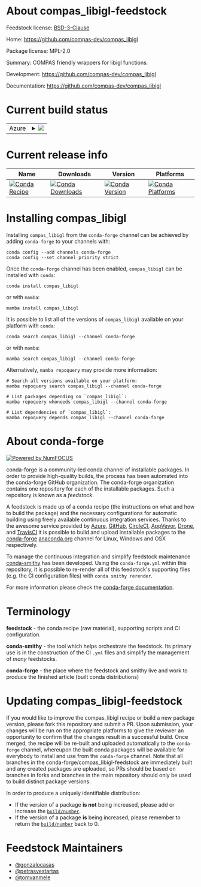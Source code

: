 About compas_libigl-feedstock
=============================

Feedstock license: [BSD-3-Clause](https://github.com/conda-forge/compas_libigl-feedstock/blob/main/LICENSE.txt)

Home: https://github.com/compas-dev/compas_libigl

Package license: MPL-2.0

Summary: COMPAS friendly wrappers for libigl functions.

Development: https://github.com/compas-dev/compas_libigl

Documentation: https://github.com/compas-dev/compas_libigl

Current build status
====================


<table>
    
  <tr>
    <td>Azure</td>
    <td>
      <details>
        <summary>
          <a href="https://dev.azure.com/conda-forge/feedstock-builds/_build/latest?definitionId=20972&branchName=main">
            <img src="https://dev.azure.com/conda-forge/feedstock-builds/_apis/build/status/compas_libigl-feedstock?branchName=main">
          </a>
        </summary>
        <table>
          <thead><tr><th>Variant</th><th>Status</th></tr></thead>
          <tbody><tr>
              <td>linux_64_python3.10.____cpython</td>
              <td>
                <a href="https://dev.azure.com/conda-forge/feedstock-builds/_build/latest?definitionId=20972&branchName=main">
                  <img src="https://dev.azure.com/conda-forge/feedstock-builds/_apis/build/status/compas_libigl-feedstock?branchName=main&jobName=linux&configuration=linux%20linux_64_python3.10.____cpython" alt="variant">
                </a>
              </td>
            </tr><tr>
              <td>linux_64_python3.11.____cpython</td>
              <td>
                <a href="https://dev.azure.com/conda-forge/feedstock-builds/_build/latest?definitionId=20972&branchName=main">
                  <img src="https://dev.azure.com/conda-forge/feedstock-builds/_apis/build/status/compas_libigl-feedstock?branchName=main&jobName=linux&configuration=linux%20linux_64_python3.11.____cpython" alt="variant">
                </a>
              </td>
            </tr><tr>
              <td>linux_64_python3.12.____cpython</td>
              <td>
                <a href="https://dev.azure.com/conda-forge/feedstock-builds/_build/latest?definitionId=20972&branchName=main">
                  <img src="https://dev.azure.com/conda-forge/feedstock-builds/_apis/build/status/compas_libigl-feedstock?branchName=main&jobName=linux&configuration=linux%20linux_64_python3.12.____cpython" alt="variant">
                </a>
              </td>
            </tr><tr>
              <td>linux_64_python3.13.____cp313</td>
              <td>
                <a href="https://dev.azure.com/conda-forge/feedstock-builds/_build/latest?definitionId=20972&branchName=main">
                  <img src="https://dev.azure.com/conda-forge/feedstock-builds/_apis/build/status/compas_libigl-feedstock?branchName=main&jobName=linux&configuration=linux%20linux_64_python3.13.____cp313" alt="variant">
                </a>
              </td>
            </tr><tr>
              <td>linux_64_python3.14.____cp314</td>
              <td>
                <a href="https://dev.azure.com/conda-forge/feedstock-builds/_build/latest?definitionId=20972&branchName=main">
                  <img src="https://dev.azure.com/conda-forge/feedstock-builds/_apis/build/status/compas_libigl-feedstock?branchName=main&jobName=linux&configuration=linux%20linux_64_python3.14.____cp314" alt="variant">
                </a>
              </td>
            </tr><tr>
              <td>osx_64_python3.10.____cpython</td>
              <td>
                <a href="https://dev.azure.com/conda-forge/feedstock-builds/_build/latest?definitionId=20972&branchName=main">
                  <img src="https://dev.azure.com/conda-forge/feedstock-builds/_apis/build/status/compas_libigl-feedstock?branchName=main&jobName=osx&configuration=osx%20osx_64_python3.10.____cpython" alt="variant">
                </a>
              </td>
            </tr><tr>
              <td>osx_64_python3.11.____cpython</td>
              <td>
                <a href="https://dev.azure.com/conda-forge/feedstock-builds/_build/latest?definitionId=20972&branchName=main">
                  <img src="https://dev.azure.com/conda-forge/feedstock-builds/_apis/build/status/compas_libigl-feedstock?branchName=main&jobName=osx&configuration=osx%20osx_64_python3.11.____cpython" alt="variant">
                </a>
              </td>
            </tr><tr>
              <td>osx_64_python3.12.____cpython</td>
              <td>
                <a href="https://dev.azure.com/conda-forge/feedstock-builds/_build/latest?definitionId=20972&branchName=main">
                  <img src="https://dev.azure.com/conda-forge/feedstock-builds/_apis/build/status/compas_libigl-feedstock?branchName=main&jobName=osx&configuration=osx%20osx_64_python3.12.____cpython" alt="variant">
                </a>
              </td>
            </tr><tr>
              <td>osx_64_python3.13.____cp313</td>
              <td>
                <a href="https://dev.azure.com/conda-forge/feedstock-builds/_build/latest?definitionId=20972&branchName=main">
                  <img src="https://dev.azure.com/conda-forge/feedstock-builds/_apis/build/status/compas_libigl-feedstock?branchName=main&jobName=osx&configuration=osx%20osx_64_python3.13.____cp313" alt="variant">
                </a>
              </td>
            </tr><tr>
              <td>osx_64_python3.14.____cp314</td>
              <td>
                <a href="https://dev.azure.com/conda-forge/feedstock-builds/_build/latest?definitionId=20972&branchName=main">
                  <img src="https://dev.azure.com/conda-forge/feedstock-builds/_apis/build/status/compas_libigl-feedstock?branchName=main&jobName=osx&configuration=osx%20osx_64_python3.14.____cp314" alt="variant">
                </a>
              </td>
            </tr><tr>
              <td>osx_arm64_python3.10.____cpython</td>
              <td>
                <a href="https://dev.azure.com/conda-forge/feedstock-builds/_build/latest?definitionId=20972&branchName=main">
                  <img src="https://dev.azure.com/conda-forge/feedstock-builds/_apis/build/status/compas_libigl-feedstock?branchName=main&jobName=osx&configuration=osx%20osx_arm64_python3.10.____cpython" alt="variant">
                </a>
              </td>
            </tr><tr>
              <td>osx_arm64_python3.11.____cpython</td>
              <td>
                <a href="https://dev.azure.com/conda-forge/feedstock-builds/_build/latest?definitionId=20972&branchName=main">
                  <img src="https://dev.azure.com/conda-forge/feedstock-builds/_apis/build/status/compas_libigl-feedstock?branchName=main&jobName=osx&configuration=osx%20osx_arm64_python3.11.____cpython" alt="variant">
                </a>
              </td>
            </tr><tr>
              <td>osx_arm64_python3.12.____cpython</td>
              <td>
                <a href="https://dev.azure.com/conda-forge/feedstock-builds/_build/latest?definitionId=20972&branchName=main">
                  <img src="https://dev.azure.com/conda-forge/feedstock-builds/_apis/build/status/compas_libigl-feedstock?branchName=main&jobName=osx&configuration=osx%20osx_arm64_python3.12.____cpython" alt="variant">
                </a>
              </td>
            </tr><tr>
              <td>osx_arm64_python3.13.____cp313</td>
              <td>
                <a href="https://dev.azure.com/conda-forge/feedstock-builds/_build/latest?definitionId=20972&branchName=main">
                  <img src="https://dev.azure.com/conda-forge/feedstock-builds/_apis/build/status/compas_libigl-feedstock?branchName=main&jobName=osx&configuration=osx%20osx_arm64_python3.13.____cp313" alt="variant">
                </a>
              </td>
            </tr><tr>
              <td>osx_arm64_python3.14.____cp314</td>
              <td>
                <a href="https://dev.azure.com/conda-forge/feedstock-builds/_build/latest?definitionId=20972&branchName=main">
                  <img src="https://dev.azure.com/conda-forge/feedstock-builds/_apis/build/status/compas_libigl-feedstock?branchName=main&jobName=osx&configuration=osx%20osx_arm64_python3.14.____cp314" alt="variant">
                </a>
              </td>
            </tr><tr>
              <td>win_64_python3.10.____cpython</td>
              <td>
                <a href="https://dev.azure.com/conda-forge/feedstock-builds/_build/latest?definitionId=20972&branchName=main">
                  <img src="https://dev.azure.com/conda-forge/feedstock-builds/_apis/build/status/compas_libigl-feedstock?branchName=main&jobName=win&configuration=win%20win_64_python3.10.____cpython" alt="variant">
                </a>
              </td>
            </tr><tr>
              <td>win_64_python3.11.____cpython</td>
              <td>
                <a href="https://dev.azure.com/conda-forge/feedstock-builds/_build/latest?definitionId=20972&branchName=main">
                  <img src="https://dev.azure.com/conda-forge/feedstock-builds/_apis/build/status/compas_libigl-feedstock?branchName=main&jobName=win&configuration=win%20win_64_python3.11.____cpython" alt="variant">
                </a>
              </td>
            </tr><tr>
              <td>win_64_python3.12.____cpython</td>
              <td>
                <a href="https://dev.azure.com/conda-forge/feedstock-builds/_build/latest?definitionId=20972&branchName=main">
                  <img src="https://dev.azure.com/conda-forge/feedstock-builds/_apis/build/status/compas_libigl-feedstock?branchName=main&jobName=win&configuration=win%20win_64_python3.12.____cpython" alt="variant">
                </a>
              </td>
            </tr><tr>
              <td>win_64_python3.13.____cp313</td>
              <td>
                <a href="https://dev.azure.com/conda-forge/feedstock-builds/_build/latest?definitionId=20972&branchName=main">
                  <img src="https://dev.azure.com/conda-forge/feedstock-builds/_apis/build/status/compas_libigl-feedstock?branchName=main&jobName=win&configuration=win%20win_64_python3.13.____cp313" alt="variant">
                </a>
              </td>
            </tr><tr>
              <td>win_64_python3.14.____cp314</td>
              <td>
                <a href="https://dev.azure.com/conda-forge/feedstock-builds/_build/latest?definitionId=20972&branchName=main">
                  <img src="https://dev.azure.com/conda-forge/feedstock-builds/_apis/build/status/compas_libigl-feedstock?branchName=main&jobName=win&configuration=win%20win_64_python3.14.____cp314" alt="variant">
                </a>
              </td>
            </tr>
          </tbody>
        </table>
      </details>
    </td>
  </tr>
</table>

Current release info
====================

| Name | Downloads | Version | Platforms |
| --- | --- | --- | --- |
| [![Conda Recipe](https://img.shields.io/badge/recipe-compas__libigl-green.svg)](https://anaconda.org/conda-forge/compas_libigl) | [![Conda Downloads](https://img.shields.io/conda/dn/conda-forge/compas_libigl.svg)](https://anaconda.org/conda-forge/compas_libigl) | [![Conda Version](https://img.shields.io/conda/vn/conda-forge/compas_libigl.svg)](https://anaconda.org/conda-forge/compas_libigl) | [![Conda Platforms](https://img.shields.io/conda/pn/conda-forge/compas_libigl.svg)](https://anaconda.org/conda-forge/compas_libigl) |

Installing compas_libigl
========================

Installing `compas_libigl` from the `conda-forge` channel can be achieved by adding `conda-forge` to your channels with:

```
conda config --add channels conda-forge
conda config --set channel_priority strict
```

Once the `conda-forge` channel has been enabled, `compas_libigl` can be installed with `conda`:

```
conda install compas_libigl
```

or with `mamba`:

```
mamba install compas_libigl
```

It is possible to list all of the versions of `compas_libigl` available on your platform with `conda`:

```
conda search compas_libigl --channel conda-forge
```

or with `mamba`:

```
mamba search compas_libigl --channel conda-forge
```

Alternatively, `mamba repoquery` may provide more information:

```
# Search all versions available on your platform:
mamba repoquery search compas_libigl --channel conda-forge

# List packages depending on `compas_libigl`:
mamba repoquery whoneeds compas_libigl --channel conda-forge

# List dependencies of `compas_libigl`:
mamba repoquery depends compas_libigl --channel conda-forge
```


About conda-forge
=================

[![Powered by
NumFOCUS](https://img.shields.io/badge/powered%20by-NumFOCUS-orange.svg?style=flat&colorA=E1523D&colorB=007D8A)](https://numfocus.org)

conda-forge is a community-led conda channel of installable packages.
In order to provide high-quality builds, the process has been automated into the
conda-forge GitHub organization. The conda-forge organization contains one repository
for each of the installable packages. Such a repository is known as a *feedstock*.

A feedstock is made up of a conda recipe (the instructions on what and how to build
the package) and the necessary configurations for automatic building using freely
available continuous integration services. Thanks to the awesome service provided by
[Azure](https://azure.microsoft.com/en-us/services/devops/), [GitHub](https://github.com/),
[CircleCI](https://circleci.com/), [AppVeyor](https://www.appveyor.com/),
[Drone](https://cloud.drone.io/welcome), and [TravisCI](https://travis-ci.com/)
it is possible to build and upload installable packages to the
[conda-forge](https://anaconda.org/conda-forge) [anaconda.org](https://anaconda.org/)
channel for Linux, Windows and OSX respectively.

To manage the continuous integration and simplify feedstock maintenance
[conda-smithy](https://github.com/conda-forge/conda-smithy) has been developed.
Using the ``conda-forge.yml`` within this repository, it is possible to re-render all of
this feedstock's supporting files (e.g. the CI configuration files) with ``conda smithy rerender``.

For more information please check the [conda-forge documentation](https://conda-forge.org/docs/).

Terminology
===========

**feedstock** - the conda recipe (raw material), supporting scripts and CI configuration.

**conda-smithy** - the tool which helps orchestrate the feedstock.
                   Its primary use is in the construction of the CI ``.yml`` files
                   and simplify the management of *many* feedstocks.

**conda-forge** - the place where the feedstock and smithy live and work to
                  produce the finished article (built conda distributions)


Updating compas_libigl-feedstock
================================

If you would like to improve the compas_libigl recipe or build a new
package version, please fork this repository and submit a PR. Upon submission,
your changes will be run on the appropriate platforms to give the reviewer an
opportunity to confirm that the changes result in a successful build. Once
merged, the recipe will be re-built and uploaded automatically to the
`conda-forge` channel, whereupon the built conda packages will be available for
everybody to install and use from the `conda-forge` channel.
Note that all branches in the conda-forge/compas_libigl-feedstock are
immediately built and any created packages are uploaded, so PRs should be based
on branches in forks and branches in the main repository should only be used to
build distinct package versions.

In order to produce a uniquely identifiable distribution:
 * If the version of a package **is not** being increased, please add or increase
   the [``build/number``](https://docs.conda.io/projects/conda-build/en/latest/resources/define-metadata.html#build-number-and-string).
 * If the version of a package **is** being increased, please remember to return
   the [``build/number``](https://docs.conda.io/projects/conda-build/en/latest/resources/define-metadata.html#build-number-and-string)
   back to 0.

Feedstock Maintainers
=====================

* [@gonzalocasas](https://github.com/gonzalocasas/)
* [@petrasvestartas](https://github.com/petrasvestartas/)
* [@tomvanmele](https://github.com/tomvanmele/)

